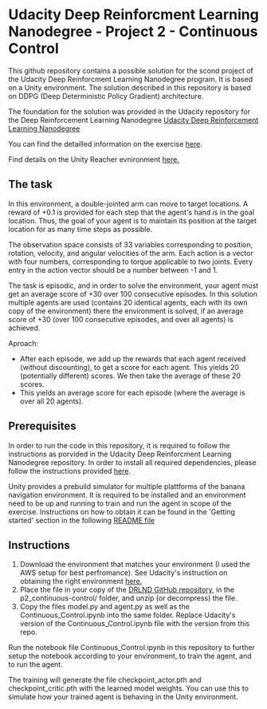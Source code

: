 # Udacity Deep Reinforcment Learning Nanodegree - Project 2 - Continuous Control  

This github repository contains a possible solution for the scond project of the Udacity Deep Reinforcment Learning Nanodegree program. It is based on a Unity environment. The solution described in this repository is based on DDPG (Deep Deterministic Policy Gradient) architecture.

The foundation for the solution was provided in the Udacity repository for the Deep Reinforcement Learning Nanodegree [Udacity Deep Reinforcement Learning Nanodegree](https://github.com/udacity/deep-reinforcement-learning/tree/master/p2_continuous-control)


You can find the detailled information on the exercise [here](https://github.com/udacity/deep-reinforcement-learning/tree/master/p1_navigation).

Find details on the Unity Reacher evnironment [here.](https://github.com/Unity-Technologies/ml-agents/blob/master/docs/Learning-Environment-Examples.md#reacher)

## The task

In this environment, a double-jointed arm can move to target locations. A reward of +0.1 is provided for each step that the agent's hand is in the goal location. Thus, the goal of your agent is to maintain its position at the target location for as many time steps as possible.

The observation space consists of 33 variables corresponding to position, rotation, velocity, and angular velocities of the arm. Each action is a vector with four numbers, corresponding to torque applicable to two joints. Every entry in the action vector should be a number between -1 and 1.


The task is episodic, and in order to solve the environment, your agent must get an average score of +30 over 100 consecutive episodes. In this solution multiple agents are used (contains 20 identical agents, each with its own copy of the environment) there the environment is solved, if an average score of +30 (over 100 consecutive episodes, and over all agents) is achieved.

Aproach:

* After each episode, we add up the rewards that each agent received (without discounting), to get a score for each agent. This yields 20 (potentially different) scores. We then take the average of these 20 scores.
* This yields an average score for each episode (where the average is over all 20 agents).

## Prerequisites

In order to run the code in this repository, it is required to follow the instructions as porvided in the Udacity Deep Reinforcment Learning Nanodegree repository. In order to install all required dependencies, please follow the instructions provided [here](https://github.com/udacity/deep-reinforcement-learning#dependencies).


Unity provides a prebuild simulator for multiple plattforms of the banana navigation environment. It is required to be installed and an environment need to be up and running to train and run the agent in scope of the exercise. Instructions on how to obtain it can be found in the 'Getting started' section in the following [README file](https://github.com/udacity/deep-reinforcement-learning/tree/master/p2_continuous-control/README.md)


## Instructions

1. Download the environment that matches your environment (I used the AWS setup for best perfromance). See Udacity's instruction on obtaining the right environment [here.](https://github.com/udacity/deep-reinforcement-learning/tree/master/p2_continuous-control/README.md) 
2. Place the file in your copy of the [DRLND GitHub repository](https://github.com/udacity/deep-reinforcement-learning), in the p2_continuous-control/ folder, and unzip (or decompress) the file.
3. Copy the files model.py and agent.py as well as the Continuous_Control.ipynb into the same folder. Replace Udacity's version of the Continuous_Control.ipynb file with the version from this repo.

Run the notebook file Continuous_Control.ipynb in this repository to further setup the notebook according to your environment, to train the agent, and to run the agent.

The training will generate the file checkpoint_actor.pth and checkpoint_critic.pth with the learned model weights. You can use this to simulate how your trained agent is behaving in the Unity environment.
